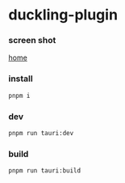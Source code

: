 # duckling-plugin
### screen shot
[home](/demo/demo.png)


### install
```bash
pnpm i
```
### dev
```bash
pnpm run tauri:dev
```
### build
```bash
pnpm run tauri:build
```
